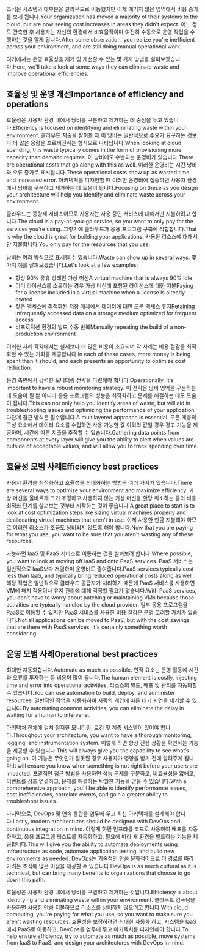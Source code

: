 <span data-ttu-id="a7d3c-101">조직은 시스템의 대부분을 클라우드로 이동했지만 이제 예기치 않은 영역에서 비용 증가를 보게 됩니다.</span><span class="sxs-lookup"><span data-stu-id="a7d3c-101">Your organization has moved a majority of their systems to the cloud, but are now seeing cost increases in areas they didn't expect.</span></span> <span data-ttu-id="a7d3c-102">어느 정도 관측한 후 사용자는 자신의 환경에서 비효율적이며 여전히 수동으로 운영 작업을 수행하는 것을 알게 됩니다.</span><span class="sxs-lookup"><span data-stu-id="a7d3c-102">After some observation, you realize you're inefficient across your environment, and are still doing manual operational work.</span></span> 

<span data-ttu-id="a7d3c-103">여기에서는 운영 효율성을 제거 및 개선할 수 있는 몇 가지 방법을 살펴보겠습니다.</span><span class="sxs-lookup"><span data-stu-id="a7d3c-103">Here, we'll take a look at some ways they can eliminate waste and improve operational efficiencies.</span></span>

## <a name="importance-of-efficiency-and-operations"></a><span data-ttu-id="a7d3c-104">효율성 및 운영 개선</span><span class="sxs-lookup"><span data-stu-id="a7d3c-104">Importance of efficiency and operations</span></span>

<span data-ttu-id="a7d3c-105">효율성은 사용자 환경 내에서 낭비를 구분하고 제거하는 데 중점을 두고 있습니다.</span><span class="sxs-lookup"><span data-stu-id="a7d3c-105">Efficiency is focused on identifying and eliminating waste within your environment.</span></span> <span data-ttu-id="a7d3c-106">클라우드 지출을 살펴볼 때 이 낭비는 일반적으로 수요가 요구하는 것보다 더 많은 용량을 프로비전하는 형식으로 나타납니다.</span><span class="sxs-lookup"><span data-stu-id="a7d3c-106">When looking at cloud spending, this waste typically comes in the form of provisioning more capacity than demand requires.</span></span> <span data-ttu-id="a7d3c-107">이 낭비에도 수반되는 운영비가 있습니다.</span><span class="sxs-lookup"><span data-stu-id="a7d3c-107">There are operational costs that go along with this as well.</span></span> <span data-ttu-id="a7d3c-108">이러한 운영비는 시간 낭비와 오류 증가로 표시됩니다.</span><span class="sxs-lookup"><span data-stu-id="a7d3c-108">These operational costs show up as wasted time and increased error.</span></span> <span data-ttu-id="a7d3c-109">아키텍처를 디자인할 때 이러한 운영비에 집중하면 사용자 환경에서 낭비를 구분하고 제거하는 데 도움이 됩니다.</span><span class="sxs-lookup"><span data-stu-id="a7d3c-109">Focusing on these as you design your architecture will help you identify and eliminate waste across your environment.</span></span>

<span data-ttu-id="a7d3c-110">클라우드는 종량제 서비스이므로 사용자는 사용 중인 서비스에 대해서만 지불하려고 합니다.</span><span class="sxs-lookup"><span data-stu-id="a7d3c-110">The cloud is a pay-as-you-go service, so you want to only pay for the services you're using.</span></span> <span data-ttu-id="a7d3c-111">그렇기에 클라우드가 응용 프로그램 구축에 적합합니다.</span><span class="sxs-lookup"><span data-stu-id="a7d3c-111">That is why the cloud is great for building your applications.</span></span> <span data-ttu-id="a7d3c-112">사용한 리소스에 대해서만 지불합니다.</span><span class="sxs-lookup"><span data-stu-id="a7d3c-112">You only pay for the resources that you use.</span></span>

<span data-ttu-id="a7d3c-113">낭비는 여러 방식으로 표시될 수 있습니다.</span><span class="sxs-lookup"><span data-stu-id="a7d3c-113">Waste can show up in several ways.</span></span> <span data-ttu-id="a7d3c-114">몇 가지 예를 살펴보겠습니다.</span><span class="sxs-lookup"><span data-stu-id="a7d3c-114">Let's look at a few examples:</span></span>

* <span data-ttu-id="a7d3c-115">항상 90% 유휴 상태인 가상 머신</span><span class="sxs-lookup"><span data-stu-id="a7d3c-115">A virtual machine that is always 90% idle</span></span>
* <span data-ttu-id="a7d3c-116">이미 라이선스를 소유하는 경우 가상 머신에 포함된 라이선스에 대한 지불</span><span class="sxs-lookup"><span data-stu-id="a7d3c-116">Paying for a license included in a virtual machine when a license is already owned</span></span>
* <span data-ttu-id="a7d3c-117">잦은 액세스에 최적화된 저장 매체에서 데이터에 대한 드문 액세스 유지</span><span class="sxs-lookup"><span data-stu-id="a7d3c-117">Retaining infrequently accessed data on a storage medium optimized for frequent access</span></span>
* <span data-ttu-id="a7d3c-118">비프로덕션 환경의 빌드 수동 반복</span><span class="sxs-lookup"><span data-stu-id="a7d3c-118">Manually repeating the build of a non-production environment</span></span>

<span data-ttu-id="a7d3c-119">이러한 사례 각각에서는 실제보다 더 많은 비용이 소요되며 각 사례는 비용 절감을 최적화할 수 있는 기회를 제공합니다.</span><span class="sxs-lookup"><span data-stu-id="a7d3c-119">In each of these cases, more money is being spent than it should, and each presents an opportunity to optimize cost reduction.</span></span>

<span data-ttu-id="a7d3c-120">운영 측면에서 강력한 모니터링 전략을 마련해야 합니다.</span><span class="sxs-lookup"><span data-stu-id="a7d3c-120">Operationally, it's important to have a robust monitoring strategy.</span></span> <span data-ttu-id="a7d3c-121">이 전략은 낭비 영역을 구분하는 데 도움이 될 뿐 아니라 응용 프로그램의 성능을 최적화하고 문제를 해결하는 데도 도움이 됩니다.</span><span class="sxs-lookup"><span data-stu-id="a7d3c-121">This can not only help you identify areas of waste, but will aid in troubleshooting issues and optimizing the performance of your application.</span></span> <span data-ttu-id="a7d3c-122">다단계 접근 방식은 필수입니다.</span><span class="sxs-lookup"><span data-stu-id="a7d3c-122">A multilayered approach is essential.</span></span> <span data-ttu-id="a7d3c-123">모든 계층의 구성 요소에서 데이터 요소를 수집하면 사용 가능한 값 이외의 값일 경우 경고 기능을 제공하며, 시간에 따른 지출을 추적할 수 있습니다.</span><span class="sxs-lookup"><span data-stu-id="a7d3c-123">Gathering data points from components at every layer will give you the ability to alert when values are outside of acceptable values, and will allow you to track spending over time.</span></span>

## <a name="efficiency-best-practices"></a><span data-ttu-id="a7d3c-124">효율성 모범 사례</span><span class="sxs-lookup"><span data-stu-id="a7d3c-124">Efficiency best practices</span></span>

<span data-ttu-id="a7d3c-125">사용자 환경을 최적화하고 효율성을 최대화하는 방법은 여러 가지가 있습니다.</span><span class="sxs-lookup"><span data-stu-id="a7d3c-125">There are several ways to optimize your environment and maximize efficiency.</span></span> <span data-ttu-id="a7d3c-126">가상 머신을 올바르게 크기 조정하고 사용하지 않는 가상 머신을 할당 취소하는 등의 비용 최적화 단계를 살펴보는 것부터 시작하는 것이 좋습니다.</span><span class="sxs-lookup"><span data-stu-id="a7d3c-126">A great place to start is to look at cost optimization steps like sizing virtual machines properly and deallocating virtual machines that aren't in use.</span></span> <span data-ttu-id="a7d3c-127">이제 사용한 만큼 지불해야 하므로 이러한 리소스가 조금도 낭비되지 않도록 해야 합니다.</span><span class="sxs-lookup"><span data-stu-id="a7d3c-127">Now that you are paying for what you use, you want to be sure that you aren't wasting any of these resources.</span></span>

<span data-ttu-id="a7d3c-128">가능하면 IaaS 및 PaaS 서비스로 이동하는 것을 살펴보려 합니다.</span><span class="sxs-lookup"><span data-stu-id="a7d3c-128">Where possible, you want to look at moving off IaaS and onto PaaS services.</span></span> <span data-ttu-id="a7d3c-129">PaaS 서비스는 일반적으로 IaaS보다 저렴하며 운영비도 줄여줍니다.</span><span class="sxs-lookup"><span data-stu-id="a7d3c-129">PaaS services typically cost less than IaaS, and typically bring reduced operational costs along as well.</span></span> <span data-ttu-id="a7d3c-130">해당 작업은 일반적으로 클라우드 공급자가 처리하기 때문에 PaaS 서비스를 사용하면 VM에 패치 적용이나 유지 관리에 대해 걱정할 필요가 없습니다.</span><span class="sxs-lookup"><span data-stu-id="a7d3c-130">With PaaS services, you don’t have to worry about patching or maintaining VMs because those activities are typically handled by the cloud provider.</span></span> <span data-ttu-id="a7d3c-131">일부 응용 프로그램을 PaaS로 이동할 수 있지만 PaaS 서비스를 사용한 비용 절감은 분명 고려할 가치가 있습니다.</span><span class="sxs-lookup"><span data-stu-id="a7d3c-131">Not all applications can be moved to PaaS, but with the cost savings that are there with PaaS services, it's certainly something worth considering.</span></span>

## <a name="operational-best-practices"></a><span data-ttu-id="a7d3c-132">운영 모범 사례</span><span class="sxs-lookup"><span data-stu-id="a7d3c-132">Operational best practices</span></span>

<span data-ttu-id="a7d3c-133">최대한 자동화합니다.</span><span class="sxs-lookup"><span data-stu-id="a7d3c-133">Automate as much as possible.</span></span> <span data-ttu-id="a7d3c-134">인적 요소는 운영 활동에 시간과 오류를 투자하는 등 비용이 많이 듭니다.</span><span class="sxs-lookup"><span data-stu-id="a7d3c-134">The human element is costly, injecting time and error into operational activities.</span></span> <span data-ttu-id="a7d3c-135">리소스의 빌드, 배포 및 관리를 자동화할 수 있습니다.</span><span class="sxs-lookup"><span data-stu-id="a7d3c-135">You can use automation to build, deploy, and administer resources.</span></span> <span data-ttu-id="a7d3c-136">일반적인 작업을 자동화하여 사람의 개입에 따른 대기 지연을 제거할 수 있습니다.</span><span class="sxs-lookup"><span data-stu-id="a7d3c-136">By automating common activities, you can eliminate the delay in waiting for a human to intervene.</span></span>

<span data-ttu-id="a7d3c-137">아키텍처 전체에 걸쳐 철저한 모니터링, 로깅 및 계측 시스템이 있어야 합니다.</span><span class="sxs-lookup"><span data-stu-id="a7d3c-137">Throughout your architecture, you want to have a thorough monitoring, logging, and instrumentation system.</span></span> <span data-ttu-id="a7d3c-138">이렇게 하면 항상 진행 상황을 확인하는 기능을 제공할 수 있습니다.</span><span class="sxs-lookup"><span data-stu-id="a7d3c-138">This will always give you the capability to see what’s going on.</span></span> <span data-ttu-id="a7d3c-139">이 기능은 무엇인가 잘못된 경우 사용자가 영향을 받기 전에 알려주게 됩니다.</span><span class="sxs-lookup"><span data-stu-id="a7d3c-139">It will ensure you know when something is not right before your users are impacted.</span></span> <span data-ttu-id="a7d3c-140">포괄적인 접근 방법을 사용하면 성능 문제를 구분하고, 비효율성을 없애고, 이벤트를 상호 연결하고, 문제를 해결하는 탁월한 기능을 얻을 수 있습니다.</span><span class="sxs-lookup"><span data-stu-id="a7d3c-140">With a comprehensive approach, you'll be able to identify performance issues, cost inefficiencies, correlate events, and gain a greater ability to troubleshoot issues.</span></span>

<span data-ttu-id="a7d3c-141">마지막으로, DevOps 및 연속 통합을 염두에 두고 최신 아키텍처를 설계해야 합니다.</span><span class="sxs-lookup"><span data-stu-id="a7d3c-141">Lastly, modern architectures should be designed with DevOps and continuous integration in mind.</span></span> <span data-ttu-id="a7d3c-142">이렇게 하면 인프라를 코드로 사용하여 배포를 자동화하고, 응용 프로그램 테스트를 자동화하고, 필요에 따라 새 환경을 빌드하는 기능을 제공합니다.</span><span class="sxs-lookup"><span data-stu-id="a7d3c-142">This will give you the ability to automate deployments using infrastructure as code, automate application testing, and build new environments as needed.</span></span> <span data-ttu-id="a7d3c-143">DevOps는 기술적인 만큼 문화적이므로 이 경로를 따라가려는 조직에 많은 이점을 제공할 수 있습니다.</span><span class="sxs-lookup"><span data-stu-id="a7d3c-143">DevOps is as much cultural as it is technical, but can bring many benefits to organizations that choose to go down this path.</span></span>

<span data-ttu-id="a7d3c-144">효율성은 사용자 환경 내에서 낭비를 구별하고 제거하는 것입니다.</span><span class="sxs-lookup"><span data-stu-id="a7d3c-144">Efficiency is about identifying and eliminating waste within your environment.</span></span> <span data-ttu-id="a7d3c-145">클라우드 컴퓨팅을 사용하면 사용한 만큼 지불하므로 리소스를 낭비하지 않으려고 합니다.</span><span class="sxs-lookup"><span data-stu-id="a7d3c-145">With cloud computing, you're paying for what you use, so you want to make sure you aren't wasting resources.</span></span> <span data-ttu-id="a7d3c-146">효율성을 보장하려면 최대한 자동화 하고, 시스템을 IaaS에서 PaaS로 이동하고, DevOps를 염두에 두고 아키텍처를 디자인해야 합니다.</span><span class="sxs-lookup"><span data-stu-id="a7d3c-146">To help ensure efficiency, try to automate as much as possible, move systems from IaaS to PaaS, and design your architectures with DevOps in mind.</span></span> 
